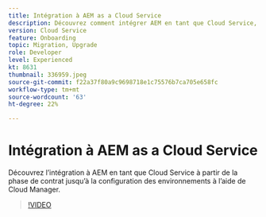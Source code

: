 ```yaml
---
title: Intégration à AEM as a Cloud Service
description: Découvrez comment intégrer AEM en tant que Cloud Service, depuis la phase de contrat jusqu’à la configuration des environnements à l’aide de Cloud Manager.
version: Cloud Service
feature: Onboarding
topic: Migration, Upgrade
role: Developer
level: Experienced
kt: 8631
thumbnail: 336959.jpeg
source-git-commit: f22a37f80a9c9698718e1c75576b7ca705e658fc
workflow-type: tm+mt
source-wordcount: '63'
ht-degree: 22%

---
```



# Intégration à AEM as a Cloud Service

Découvrez l’intégration à AEM en tant que Cloud Service à partir de la phase de contrat jusqu’à la configuration des environnements à l’aide de Cloud Manager.

>[!VIDEO](https://video.tv.adobe.com/v/336959/?quality=12&learn=on)
